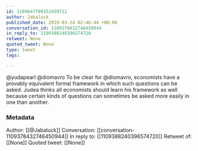 ```yaml
---
id: 1109647709353459712
author: Jabaluck
published_date: 2019-03-24 02:46:44 +00:00
conversation_id: 1109378432746450944
in_reply_to: 1109388240396574720
retweet: None
quoted_tweet: None
type: tweet
tags:

---
```


@yudapearl @diomavro To be clear for @diomavro, economists have a provably equivalent formal framework in which such questions can be asked. Judea thinks all economists should learn his framework as well because certain kinds of questions can sometimes be asked more easily in one than another.

### Metadata

Author: [[@Jabaluck]]
Conversation: [[conversation-1109378432746450944]]
In reply to: [[1109388240396574720]]
Retweet of: [[None]]
Quoted tweet: [[None]]
